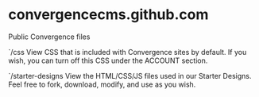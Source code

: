 convergencecms.github.com
=========================

Public Convergence files

`/css
View CSS that is included with Convergence sites by default.  If you wish, you can turn off this CSS under the ACCOUNT section.

`/starter-designs
View the HTML/CSS/JS files used in our Starter Designs.  Feel free to fork, download, modify, and use as you wish.